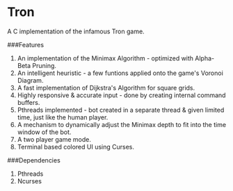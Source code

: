 Tron
====

A C implementation of the infamous Tron game.

###Features
1. An implementation of the Minimax Algorithm - optimized with Alpha-Beta Pruning.
2. An intelligent heuristic - a few funtions applied onto the game's Voronoi Diagram.
3. A fast implementation of Dijkstra's Algorithm for square grids.
4. Highly responsive & accurate input - done by creating internal command buffers.
5. Pthreads implemented - bot created in a separate thread & given limited time, just like the human player.
6. A mechanism to dynamically adjust the Minimax depth to fit into the time window of the bot.
7. A two player game mode.
8. Terminal based colored UI using Curses.


###Dependencies
1. Pthreads
2. Ncurses


